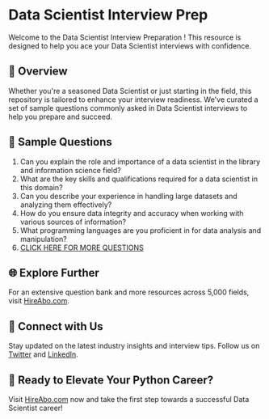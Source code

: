 # Data Scientist Interview Prep

Welcome to the Data Scientist Interview Preparation ! This resource is designed to help you ace your Data Scientist interviews with confidence.

## 🚀 Overview

Whether you're a seasoned Data Scientist or just starting in the field, this repository is tailored to enhance your interview readiness. We've curated a set of sample questions commonly asked in Data Scientist interviews to help you prepare and succeed.

## 📝 Sample Questions

1. Can you explain the role and importance of a data scientist in the library and information science field?
2. What are the key skills and qualifications required for a data scientist in this domain?
3. Can you describe your experience in handling large datasets and analyzing them effectively?
4. How do you ensure data integrity and accuracy when working with various sources of information?
5. What programming languages are you proficient in for data analysis and manipulation?
6. [CLICK HERE FOR MORE QUESTIONS](https://hireabo.com/job/18_1_31/Data%20Scientist)

## 🌐 Explore Further

For an extensive question bank and more resources across 5,000 fields, visit [HireAbo.com](https://www.hireabo.com).

## 📱 Connect with Us

Stay updated on the latest industry insights and interview tips. Follow us on [Twitter](https://twitter.com/hireabo) and [LinkedIn](https://www.linkedin.com/in/hire-abo-3609972a8/).

## 🚀 Ready to Elevate Your Python Career?

Visit [HireAbo.com](https://www.hireabo.com) now and take the first step towards a successful Data Scientist career!